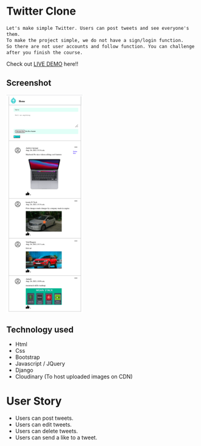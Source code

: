 # Twitter Clone
```
Let's make simple Twitter. Users can post tweets and see everyone's them.
To make the project simple, we do not have a sign/login function.
So there are not user accounts and follow function. You can challenge after you finish the course.
```
Check out [LIVE DEMO](https://twitterappa.herokuapp.com//) here!!
## Screenshot
<img src="https://github.com/savantakash/TwitterClone/blob/main/Screenshot%202021-08-26%20at%204.16.39%20PM.png" width="200" />

## Technology used
* Html
* Css
* Bootstrap
* Javascript / JQuery
* Django
* Cloudinary (To host uploaded images on CDN)

# User Story
* Users can post tweets.
* Users can edit tweets.
* Users can delete tweets.
* Users can send a like to a tweet.
